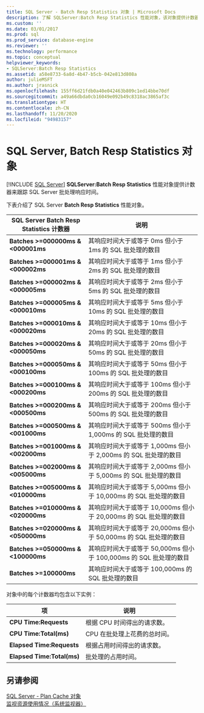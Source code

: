 ```yaml
---
title: SQL Server - Batch Resp Statistics 对象 | Microsoft Docs
description: 了解 SQLServer:Batch Resp Statistics 性能对象，该对象提供计数器来跟踪 SQL Server 批响应时间。
ms.custom: ''
ms.date: 03/01/2017
ms.prod: sql
ms.prod_service: database-engine
ms.reviewer: ''
ms.technology: performance
ms.topic: conceptual
helpviewer_keywords:
- SQLServer:Batch Resp Statistics
ms.assetid: a58e8733-6a8d-4b47-b5cb-042e813d808a
author: julieMSFT
ms.author: jrasnick
ms.openlocfilehash: 155ff6d21fdb0a40e042463b809c1ed14bbe70df
ms.sourcegitcommit: a49a66dbda0cb16049e092b49c8318ac3865af3c
ms.translationtype: HT
ms.contentlocale: zh-CN
ms.lasthandoff: 11/20/2020
ms.locfileid: "94983157"
---
```

# <a name="sql-server-batch-resp-statistics-object"></a>SQL Server, Batch Resp Statistics 对象
 [!INCLUDE [SQL Server](../../includes/applies-to-version/sqlserver.md)]
**SQLServer:Batch Resp Statistics** 性能对象提供计数器来跟踪 SQL Server 批处理响应时间。

下表介绍了 SQL Server **Batch Resp Statistics** 性能对象。


|**SQL Server Batch Resp Statistics 计数器**|说明|  
|-------------|-----------------|  
|**Batches >=000000ms & \<000001ms**|其响应时间大于或等于 0ms 但小于 1ms 的 SQL 批处理的数目|
|**Batches >=000001ms & \<000002ms**|其响应时间大于或等于 1ms 但小于 2ms 的 SQL 批处理的数目|
|**Batches >=000002ms & \<000005ms**|其响应时间大于或等于 2ms 但小于 5ms 的 SQL 批处理的数目|
|**Batches >=000005ms & \<000010ms**|其响应时间大于或等于 5ms 但小于 10ms 的 SQL 批处理的数目|
|**Batches >=000010ms & \<000020ms**|其响应时间大于或等于 10ms 但小于 20ms 的 SQL 批处理的数目|
|**Batches >=000020ms & \<000050ms**|其响应时间大于或等于 20ms 但小于 50ms 的 SQL 批处理的数目|
|**Batches >=000050ms & \<000100ms**|其响应时间大于或等于 50ms 但小于 100ms 的 SQL 批处理的数目|
|**Batches >=000100ms & \<000200ms**|其响应时间大于或等于 100ms 但小于 200ms 的 SQL 批处理的数目|
|**Batches >=000200ms & \<000500ms**|其响应时间大于或等于 200ms 但小于 500ms 的 SQL 批处理的数目|
|**Batches >=000500ms & \<001000ms**|其响应时间大于或等于 500ms 但小于 1,000ms 的 SQL 批处理的数目|
|**Batches >=001000ms & \<002000ms**|其响应时间大于或等于 1,000ms 但小于 2,000ms 的 SQL 批处理的数目|
|**Batches >=002000ms & \<005000ms**|其响应时间大于或等于 2,000ms 但小于 5,000ms 的 SQL 批处理的数目|
|**Batches >=005000ms & \<010000ms**|其响应时间大于或等于 5,000ms 但小于 10,000ms 的 SQL 批处理的数目|
|**Batches >=010000ms & \<020000ms**|其响应时间大于或等于 10,000ms 但小于 20,000ms 的 SQL 批处理的数目|
|**Batches >=020000ms & \<050000ms**|其响应时间大于或等于 20,000ms 但小于 50,000ms 的 SQL 批处理的数目|
|**Batches >=050000ms & \<100000ms**|其响应时间大于或等于 50,000ms 但小于 100,000ms 的 SQL 批处理的数目| 
|**Batches >=100000ms**|其响应时间大于或等于 100,000ms 的 SQL 批处理的数目| 

对象中的每个计数器均包含以下实例：  
  
|项|说明|  
|----------|-----------------|  
|**CPU Time:Requests**|根据 CPU 时间得出的请求数。|  
|**CPU Time:Total(ms)**|CPU 在批处理上花费的总时间。|  
|**Elapsed Time:Requests**|根据占用时间得出的请求数。|  
|**Elapsed Time:Total(ms)**|批处理的占用时间。|  

## <a name="see-also"></a>另请参阅
[SQL Server - Plan Cache 对象](../../relational-databases/performance-monitor/sql-server-plan-cache-object.md)  
[监视资源使用情况（系统监视器）](../../relational-databases/performance-monitor/monitor-resource-usage-system-monitor.md)  
